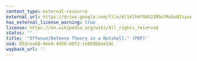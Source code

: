 ```yaml
---
content_type: external-resource
external_url: https://drive.google.com/file/d/1dlhW79Ah2I05ctRvkw8IcyvAtuKI8ZkA/view
has_external_license_warning: true
license: https://en.wikipedia.org/wiki/All_rights_reserved
status: ''
title: '"Offense/Defense Theory in a Nutshell." (PDF)'
uid: 852cea60-4ee4-4d50-b0f2-1e059bbae1dc
wayback_url: ''
---
```

